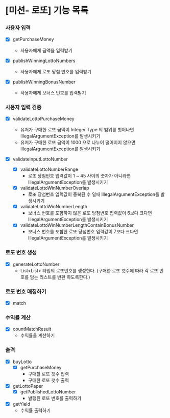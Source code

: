 # [미션- 로또] 기능 목록

### 사용자 입력
- [x] getPurchaseMoney 
  - 사용자에게 금액을 입력받기

- [x] publishWinningLottoNumbers 
  - 사용자에게 로또 당첨 번호를 입력받기

- [x] publishWinningBonusNumber
  - 사용자에게 보너스 번호를 입력받기

### 사용자 입력 검증
- [x] validateLottoPurchaseMoney
  - 유저가 구매한 로또 금액이 Integer Type 의 범위를 벗어나면 IllegalArgumentException를 발생시키기
  - 유저가 구매한 로또 금액이 1000 으로 나누어 떨어지지 않으면 IllegalArgumentException를 발생시키기

- [x] validateInputLottoNumber
  - [x] validateLottoNumberRange 
    - 로또 당첨번호 입력값이 1 ~ 45 사이의 숫자가 아니라면 IllegalArgumentException를 발생시키기
  - [x] validateLottoWinNumberOverlap
    - 로또 당첨번호 입력값이 중복된 수 일때 IllegalArgumentException를 발생시키기
  - [x] validateLottoWinNumberLength
    - 보너스 번호를 포함하지 않은 로또 당첨번호 입력값이 6보다 크다면 IllegalArgumentException를 발생시키기
  - [x] validateLottoWinNumberLengthContainBonusNumber
    - 보너스 번호를 포함한 로또 당첨번호 입력값이 7보다 크다면 IllegalArgumentException를 발생시키기

### 로또 번호 생성
- [x] generateLottoNumber
  - List<List<Integer>> 타입의 로또번호를 생성한다. (구매한 로또 갯수에 따라 각 로또 번호를 담는 리스트를 반환 하도록한다.)

### 로또 번호 매칭하기
- [x] match

### 수익률 계산
- [x] countMatchResult
  - 수익률을 계산하기

### 출력
- [x] buyLotto
  - [x] getPurchaseMoney
    - 구매할 로또 갯수 입력 
    - 구매한 로또 갯수 출력

- [x] getLottoPaper
  - [x] getPublishedLottoNumber
    - 발행된 로또 번호를 출력하기

- [x] getYield
  - 수익률 출력하기
